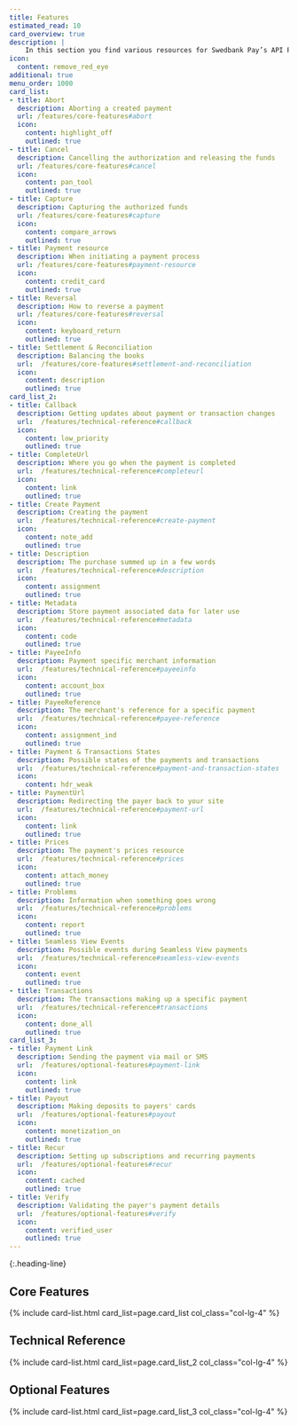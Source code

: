 ```yaml
---
title: Features
estimated_read: 10
card_overview: true
description: |
    In this section you find various resources for Swedbank Pay’s API Platform.
icon:
  content: remove_red_eye
additional: true
menu_order: 1000
card_list: 
- title: Abort
  description: Aborting a created payment
  url: /features/core-features#abort
  icon:
    content: highlight_off
    outlined: true
- title: Cancel
  description: Cancelling the authorization and releasing the funds
  url: /features/core-features#cancel
  icon:
    content: pan_tool
    outlined: true
- title: Capture
  description: Capturing the authorized funds
  url: /features/core-features#capture
  icon:
    content: compare_arrows
    outlined: true
- title: Payment resource
  description: When initiating a payment process
  url: /features/core-features#payment-resource
  icon:
    content: credit_card
    outlined: true
- title: Reversal
  description: How to reverse a payment
  url: /features/core-features#reversal
  icon:
    content: keyboard_return
    outlined: true
- title: Settlement & Reconciliation
  description: Balancing the books
  url:  /features/core-features#settlement-and-reconciliation
  icon:
    content: description
    outlined: true
card_list_2:
- title: Callback
  description: Getting updates about payment or transaction changes
  url:  /features/technical-reference#callback
  icon:
    content: low_priority
    outlined: true
- title: CompleteUrl
  description: Where you go when the payment is completed
  url:  /features/technical-reference#completeurl
  icon:
    content: link
    outlined: true
- title: Create Payment
  description: Creating the payment
  url:  /features/technical-reference#create-payment
  icon:
    content: note_add
    outlined: true
- title: Description
  description: The purchase summed up in a few words
  url:  /features/technical-reference#description
  icon:
    content: assignment
    outlined: true
- title: Metadata
  description: Store payment associated data for later use
  url:  /features/technical-reference#metadata
  icon:
    content: code
    outlined: true
- title: PayeeInfo
  description: Payment specific merchant information
  url:  /features/technical-reference#payeeinfo
  icon:
    content: account_box
    outlined: true
- title: PayeeReference
  description: The merchant's reference for a specific payment
  url:  /features/technical-reference#payee-reference
  icon:
    content: assignment_ind
    outlined: true
- title: Payment & Transactions States
  description: Possible states of the payments and transactions
  url:  /features/technical-reference#payment-and-transaction-states
  icon:
    content: hdr_weak
- title: PaymentUrl
  description: Redirecting the payer back to your site
  url:  /features/technical-reference#payment-url
  icon:
    content: link
    outlined: true
- title: Prices
  description: The payment's prices resource
  url:  /features/technical-reference#prices
  icon:
    content: attach_money
    outlined: true
- title: Problems
  description: Information when something goes wrong
  url:  /features/technical-reference#problems
  icon:
    content: report
    outlined: true
- title: Seamless View Events
  description: Possible events during Seamless View payments
  url:  /features/technical-reference#seamless-view-events
  icon:
    content: event
    outlined: true
- title: Transactions
  description: The transactions making up a specific payment
  url:  /features/technical-reference#transactions
  icon:
    content: done_all
    outlined: true
card_list_3: 
- title: Payment Link
  description: Sending the payment via mail or SMS
  url:  /features/optional-features#payment-link
  icon:
    content: link
    outlined: true
- title: Payout
  description: Making deposits to payers' cards
  url:  /features/optional-features#payout
  icon:
    content: monetization_on
    outlined: true
- title: Recur
  description: Setting up subscriptions and recurring payments
  url:  /features/optional-features#recur
  icon:
    content: cached
    outlined: true
- title: Verify
  description: Validating the payer's payment details
  url:  /features/optional-features#verify
  icon:
    content: verified_user
    outlined: true
---
```


{:.heading-line}

## Core Features

{% include card-list.html card_list=page.card_list
    col_class="col-lg-4" %}

## Technical Reference

{% include card-list.html card_list=page.card_list_2
    col_class="col-lg-4" %}

## Optional Features

{% include card-list.html card_list=page.card_list_3
    col_class="col-lg-4" %}

[purchase]: #purchase
[user-agent]: https://en.wikipedia.org/wiki/User_agent
[cancel]: /payment-instruments/card/after-payment#cancellations
[capture]: /payment-instruments/card/capture
[callback]: /payment-instruments/card/other-features#callback
[card-badge]: /assets/img/card-badge.png
[dankort-eu]: https://www.dankort.dk/Pages/Dankort-eller-Visa.aspx
[eu-regulation]: https://ec.europa.eu/commission/presscorner/detail/en/MEMO_16_2162
[mcc]: https://en.wikipedia.org/wiki/Merchant_category_code
[price-resource]: /payment-instruments/card/other-features#prices
[redirect]: /payment-instruments/card/redirect
[hosted-view]: /payment-instruments/card/seamless-view
[one-click-payments]: #one-click-payments
[payee-reference]: #payee-reference
[split-settlement]: #split-settlement
[settlement-and-reconciliation]: #settlement-and-reconciliation
[swedbankpay-support]: https://www.swedbankpay.se/support
[recurrence]: #recur
[verify]: #verify
[payout]: #payout
[card-payment]: /assets/img/payments/card-payment.png
